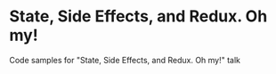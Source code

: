 # State, Side Effects, and Redux. Oh my!

Code samples for "State, Side Effects, and Redux. Oh my!" talk
